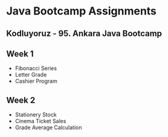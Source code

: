 # Java Bootcamp Assignments

Kodluyoruz - 95. Ankara Java Bootcamp 
------------

## Week 1 
- Fibonacci Series
- Letter Grade
- Cashier Program

## Week 2 
- Stationery Stock
- Cinema Ticket Sales
- Grade Average Calculation
